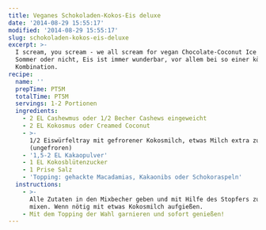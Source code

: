 ```yaml
---
title: Veganes Schokoladen-Kokos-Eis deluxe
date: '2014-08-29 15:55:17'
modified: '2014-08-29 15:55:17'
slug: schokoladen-kokos-eis-deluxe
excerpt: >-
  I scream, you scream - we all scream for vegan Chocolate-Coconut Ice Cream! Ob
  Sommer oder nicht, Eis ist immer wunderbar, vor allem bei so einer köstlichen
  Kombination.
recipe:
  name: ''
  prepTime: PT5M
  totalTime: PT5M
  servings: 1-2 Portionen
  ingredients:
    - 2 EL Cashewmus oder 1/2 Becher Cashews eingeweicht
    - 2 EL Kokosmus oder Creamed Coconut
    - >-
      1/2 Eiswürfeltray mit gefrorener Kokosmilch, etwas Milch extra zum Mixen
      (ungefroren)
    - '1,5-2 EL Kakaopulver'
    - 1 EL Kokosblütenzucker
    - 1 Prise Salz
    - 'Topping: gehackte Macadamias, Kakaonibs oder Schokoraspeln'
  instructions:
    - >-
      Alle Zutaten in den Mixbecher geben und mit Hilfe des Stopfers zu Eiscreme
      mixen. Wenn nötig mit etwas Kokosmilch aufgießen.
    - Mit dem Topping der Wahl garnieren und sofort genießen!
---
```


